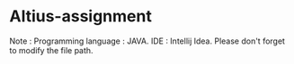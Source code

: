 # Altius-assignment

Note :
Programming language : JAVA.
IDE : Intellij Idea.
Please don't forget to modify the file path.
